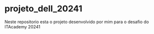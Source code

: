 # projeto_dell_20241
Neste repositorio esta o projeto desenvolvido por mim para o desafio do ITAcademy 20241

